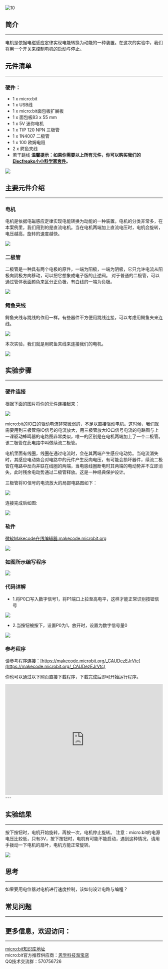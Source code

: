  ![10](https://i.imgur.com/8KZyoCy.jpg)

## 简介
---
电机是依据电磁感应定律实现电能转换为动能的一种装置。在这次的实验中，我们将用一个开关来控制电机的启动与停止。

## 元件清单
---
### 硬件：
- 1 x micro:bit
- 1 x USB线
- 1 x micro:bit面包板扩展板
- 1 x 面包板83 x 55 mm
- 1 x 5V 迷你电机
- 1 x TIP 120 NPN 三极管
- 1 x 1N4007 二极管
- 1 x 100 欧姆电阻
- 2 x 鳄鱼夹线
- 若干跳线
**温馨提示：如果你需要以上所有元件，你可以购买我们的[Elecfreaks小小科学家套件](https://item.taobao.com/item.htm?spm=a1z10.1-c-s.w4024-17803785896.2.18dc3f94XOgpWg&id=562837851877&scene=taobao_shop)。**

![](https://i.imgur.com/W4tseua.jpg)

## 主要元件介绍
---
### 电机

电机是依据电磁感应定律实现电能转换为动能的一种装置。电机的分类非常多，在本案例里，我们用到的是直流电机。当在电机两端加上直流电压时，电机会旋转，电压越高，旋转的速度越快。

![](https://i.imgur.com/JesPIk4.jpg)

### 二极管

二极管是一种具有两个电极的原件，一端为阳极，一端为阴极，它只允许电流从阳极向阴极方向移动，可以把它想象成电子版的止逆阀。
对于普通的二极管，可以通过管体表面颜色来区分正负极，有白线的一端为负极。

![](https://i.imgur.com/b1g3bBJ.jpg)

### 鳄鱼夹线

鳄鱼夹线与跳线的作用一样。有些器件不方便用跳线连接，可以考虑用鳄鱼夹来连线。

![](https://i.imgur.com/EfkdKmY.jpg)

本次实验，我们就是用鳄鱼夹线来连接我们的电机。

![](https://i.imgur.com/Oj1aUaf.jpg)


## 实验步骤
---
### 硬件连接
根据下面的图片将你的元件连接起来：


![](https://i.imgur.com/2MZA7bj.jpg)

micro:bit的IO口的驱动电流非常微弱的，不足以直接驱动电机。这时候，我们就需要用到三极管将IO信号的电流放大，用三极管放大IO口信号电流的电路图与上一课驱动蜂鸣器的电路图非常类似，唯一的区别是在电机两端加上了一个二极管。该二极管在此电路中叫做续流二极管。

电机里面有线圈，线圈在通过电流时，会在其两端产生感应电动势。当电流消失时，其感应电动势会对电路中的元件产生反向电压，有可能会损坏器件，续流二极管在电路中反向并联在线圈的两端，当电感线圈断电时其两端的电动势并不立即消失，此时残余电动势通过二极管释放。这是一种经典保护设计。

三极管将IO信号的电流放大的局部电路图如下： 

![](https://i.imgur.com/e4YL3hx.jpg)

连接完成后如图:

![](https://i.imgur.com/RwH4uNp.jpg) 

### 软件

[微软Makecode在线编辑器:makecode.microbit.org](https://makecode.microbit.org/)

![](https://i.imgur.com/JHZUvh2.png)

### 如图所示编写程序

![](https://i.imgur.com/imGjxBm.png)

### 代码详解
- 1.将P0口写入数字信号1，将P1端口上拉至高电平，这样才能正常识别按钮信号

![](https://i.imgur.com/Qqjk2WB.png)

- 2.当按钮被按下，设置P0为1，放开时，设置为数字信号量0

![](https://i.imgur.com/lFdOZxr.png)

### 参考程序
请参考程序连接：[https://makecode.microbit.org/_CAUDezEJrVtc](https://makecode.microbit.org/_CAUDezEJrVtc)

你也可以通过以下网页直接下载程序，下载完成后即可开始运行程序。

<div style="position:relative;height:0;padding-bottom:70%;overflow:hidden;"><iframe style="position:absolute;top:0;left:0;width:100%;height:100%;" src="https://makecode.microbit.org/#pub:_CAUDezEJrVtc" frameborder="0" sandbox="allow-popups allow-forms allow-scripts allow-same-origin"></iframe></div>  
---

## 实验结果
---
按下按钮时，电机开始旋转，再按一次，电机停止旋转。
注意：micro:bit的电源电压比较低，只有3V，按下按钮时，电机有可能不能启动，遇到这种情况，请用手拨动一下电机的扇叶，电机方能正常旋转。

![](https://i.imgur.com/UeWUgLi.gif)


## 思考
---
如果要用电位器对电机进行速度控制，该如何设计电路与编程？

## 常见问题
---

## 更多信息，欢迎访问：
---
[micro:bit知识库地址](https://www.elecfreaks.com/learn-cn/)    
micro:bit官方推荐供应商：[恩孚科技淘宝店](https://shop69086944.taobao.com/?spm=a230r.7195193.1997079397.2.RSthR0)  
QQ技术交流群：570756726   



